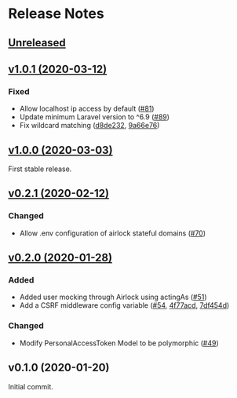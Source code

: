 # Release Notes

## [Unreleased](https://github.com/laravel/airlock/compare/v1.0.1...1.x)


## [v1.0.1 (2020-03-12)](https://github.com/laravel/airlock/compare/v1.0.0...v1.0.1)

### Fixed
- Allow localhost ip access by default ([#81](https://github.com/laravel/airlock/pull/81))
- Update minimum Laravel version to ^6.9 ([#89](https://github.com/laravel/airlock/pull/89))
- Fix wildcard matching ([d8de232](https://github.com/laravel/airlock/commit/d8de2323b49e9e408c7e5e302bcad392ed0989cb), [9a66e76](https://github.com/laravel/airlock/commit/9a66e767e203bbee83cd5fcda7ce265835468f84))


## [v1.0.0 (2020-03-03)](https://github.com/laravel/airlock/compare/v0.2.1...v1.0.0)

First stable release.


## [v0.2.1 (2020-02-12)](https://github.com/laravel/airlock/compare/v0.2.0...v0.2.1)

### Changed
- Allow .env configuration of airlock stateful domains ([#70](https://github.com/laravel/airlock/pull/70))


## [v0.2.0 (2020-01-28)](https://github.com/laravel/airlock/compare/v0.1.0...v0.2.0)

### Added
- Added user mocking through Airlock using actingAs ([#51](https://github.com/laravel/airlock/pull/51))
- Add a CSRF middleware config variable ([#54](https://github.com/laravel/airlock/pull/54), [4f77acd](https://github.com/laravel/airlock/commit/4f77acd5e60d241b0bb8196b1986e6f59946af1d), [7df454d](https://github.com/laravel/airlock/commit/7df454d03868d4329915a4d105b067df0d0a924d))

### Changed
- Modify PersonalAccessToken Model to be polymorphic ([#49](https://github.com/laravel/airlock/pull/49))


## v0.1.0 (2020-01-20)

Initial commit.
